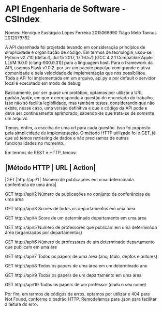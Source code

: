 # API Engenharia de Software - CSIndex

Nomes: 
Henrique Eustáquio Lopes Ferreira     2015068990
Tiago Melo Tannus                     2012079762

A API desenhada foi projetada levando em consideração princípios de simplicidade e organização de código. Em termos de tecnologia, usou-se Python v2.7.10 (default, Jul 15 2017, 17:16:57) [GCC 4.2.1 Compatible Apple LLVM 9.0.0 (clang-900.0.31)] para a linguagem host. Para o framework da API, usamos Flask v1.0.2, por ser um pacote popular, com grande e ativa comunidade e pela velocidade de implementação que nos possibilitou. Toda a API foi implementada em um arquivo, api.py e por default o servidor local é executado em modo de debug.

Basicamente, por ser quase um protótipo, optamos por utilizar a URL padrão /api/__x__, em que __x__ corresponde à questão do enunciado do trabalho. Isso não só facilita legibilidade, mas também testes, considerando que não existe, nesse caso, uma versão definitiva e que o código da API pode e deve ser continuamente aprimorado, sabendo-se que trata-se de somente um arquivo.

Temos, enfim, a escolha de uma url para cada questão. Isso foi proposto pela simplicidade de implementação. O método HTTP utilizado foi o GET, já que só temos retrieving de dados e não precisamos de outras funcionalidades no momento.

Em termos de REST e HTTP, temos:


|Método HTTP |        URL |                  Action|
----------------------------------------------------
|GET         |http://api/1 |         Número de publicações em uma determinada conferência de uma área|

GET                 http://api/2          Número de publicações no conjunto de conferências de uma área

GET                 http://api/3          Scores de todos os departamentos em uma área

GET                 http://api/4          Score de um determinado departamento em uma área

GET                 http://api/5          Número de professores que publicam em uma determinada área (organizados por 
departamentos)

GET                 http://api/6          Número de professores de um determinado departamento que publicam em uma áre

GET                 http://api/7          Todos os papers de uma área (ano, título, deptos e autores)

GET                 http://api/8          Todos os papers de uma área em um determinado ano

GET                 http://api/9          Todos os papers de um departamento em uma área

GET                 http://api/10         Todos os papers de um professor (dado o seu nome)

Por fim, em termos de códigos de erros, optamos por utilizar o 404 para Not Found, conforme o padrão HTTP. Remodelamos para .json para facilitar a leitura do erro.
